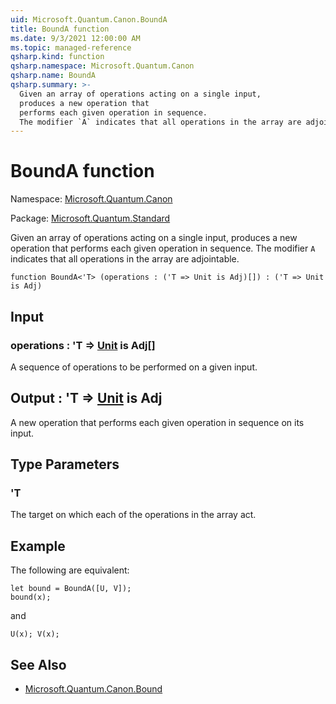 ```yaml
---
uid: Microsoft.Quantum.Canon.BoundA
title: BoundA function
ms.date: 9/3/2021 12:00:00 AM
ms.topic: managed-reference
qsharp.kind: function
qsharp.namespace: Microsoft.Quantum.Canon
qsharp.name: BoundA
qsharp.summary: >-
  Given an array of operations acting on a single input,
  produces a new operation that
  performs each given operation in sequence.
  The modifier `A` indicates that all operations in the array are adjointable.
---
```


# BoundA function

Namespace: [Microsoft.Quantum.Canon](xref:Microsoft.Quantum.Canon)

Package: [Microsoft.Quantum.Standard](https://nuget.org/packages/Microsoft.Quantum.Standard)


Given an array of operations acting on a single input,produces a new operation thatperforms each given operation in sequence.The modifier `A` indicates that all operations in the array are adjointable.

```qsharp
function BoundA<'T> (operations : ('T => Unit is Adj)[]) : ('T => Unit is Adj)
```


## Input

### operations : 'T => [Unit](xref:microsoft.quantum.qsharp.valueliterals#unit-literal)  is Adj[]

A sequence of operations to be performed on a given input.



## Output : 'T => [Unit](xref:microsoft.quantum.qsharp.valueliterals#unit-literal)  is Adj

A new operation that performs each given operation in sequenceon its input.

## Type Parameters

### 'T

The target on which each of the operations in the array act.

## Example

The following are equivalent:```qsharplet bound = BoundA([U, V]);bound(x);```and```qsharpU(x); V(x);```

## See Also

- [Microsoft.Quantum.Canon.Bound](xref:Microsoft.Quantum.Canon.Bound)
